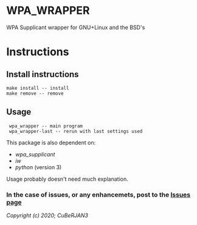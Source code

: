 # WPA_WRAPPER
WPA Supplicant wrapper for GNU+Linux and the BSD's

# Instructions
## Install instructions
    make install -- install
    make remove -- remove
   
## Usage
     wpa_wrapper -- main program
     wpa_wrapper-last -- rerun with last settings used
    
This package is also dependent on:  
  * _wpa_supplicant_  
  * _iw_  
  * _python_ (version 3)
  
Usage probably doesn't need much explanation.  
    
### In the case of issues, or any enhancemets, post to the [Issues page](https://github.com/CuBeRJAN/wpa_wrapper-cleanup/issues)  
_Copyright (c) 2020; CuBeRJAN3_
